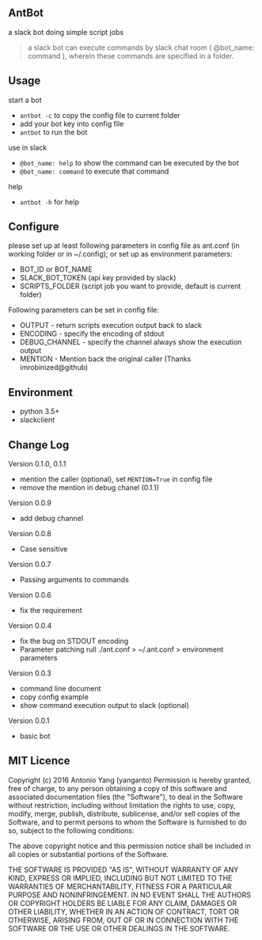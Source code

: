 AntBot
---
a slack bot doing simple script jobs
> a slack bot can execute commands by slack chat room ( @bot_name: command ), 
> wherein these commands are specified in a folder.



Usage
---
start a bot
- `antbot -c` to copy the config file to current folder
- add your bot key into config file
- `antbot` to run the bot  

use in slack
- `@bot_name: help` to show the command can be executed by the bot
- `@bot_name: command` to execute that command

help
- `antbot -h` for help

Configure
---
please set up at least following parameters in config file as ant.conf (in working folder or in ~/.config);
or set up as environment parameters: 
- BOT_ID or BOT_NAME
- SLACK_BOT_TOKEN (api key provided by slack)
- SCRIPTS_FOLDER (script job you want to provide, default is current folder)

Following parameters can be set in config file:
- OUTPUT - return scripts execution output back to slack
- ENCODING - specify the encoding of stdout
- DEBUG_CHANNEL - specify the channel always show the execution output
- MENTION - Mention back the original caller (Thanks imrobinized@github)

Environment
---
- python 3.5+
- slackclient 

Change Log
---

Version 0.1.0, 0.1.1
- mention the caller (optional), set `MENTION=True` in config file
- remove the mention in debug chanel (0.1.1)

Version 0.0.9
- add debug channel

Version 0.0.8
- Case sensitive 

Version 0.0.7
- Passing arguments to commands

Version 0.0.6
- fix the requirement

Version 0.0.4
- fix the bug on STDOUT encoding
- Parameter patching rull ./ant.conf > ~/.ant.conf > environment parameters

Version 0.0.3
- command line document
- copy config example
- show command execution output to slack (optional)

Version 0.0.1
- basic bot


MIT Licence
---
Copyright (c) 2016 Antonio Yang (yanganto) Permission is hereby granted, free of charge, to any person obtaining a copy of this software and associated documentation files (the "Software"), to deal in the Software without restriction, including without limitation the rights to use, copy, modify, merge, publish, distribute, sublicense, and/or sell copies of the Software, and to permit persons to whom the Software is furnished to do so, subject to the following conditions:

The above copyright notice and this permission notice shall be included in all copies or substantial portions of the Software.

THE SOFTWARE IS PROVIDED "AS IS", WITHOUT WARRANTY OF ANY KIND, EXPRESS OR IMPLIED, INCLUDING BUT NOT LIMITED TO THE WARRANTIES OF MERCHANTABILITY, FITNESS FOR A PARTICULAR PURPOSE AND NONINFRINGEMENT. IN NO EVENT SHALL THE AUTHORS OR COPYRIGHT HOLDERS BE LIABLE FOR ANY CLAIM, DAMAGES OR OTHER LIABILITY, WHETHER IN AN ACTION OF CONTRACT, TORT OR OTHERWISE, ARISING FROM, OUT OF OR IN CONNECTION WITH THE SOFTWARE OR THE USE OR OTHER DEALINGS IN THE SOFTWARE.
